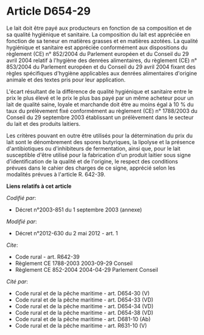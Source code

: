 # Article D654-29

Le lait doit être payé aux producteurs en fonction de sa composition et de sa qualité hygiénique et sanitaire. La composition
du lait est appréciée en fonction de sa teneur en matières grasses et en matières azotées. La qualité hygiénique et sanitaire
est appréciée conformément aux dispositions du règlement (CE) n° 852/2004 du Parlement européen et du Conseil du 29 avril
2004 relatif à l'hygiène des denrées alimentaires, du règlement (CE) n° 853/2004 du Parlement européen et du Conseil du 29
avril 2004 fixant des règles spécifiques d'hygiène applicables aux denrées alimentaires d'origine animale et des textes pris
pour leur application. 

L'écart résultant de la différence de qualité hygiénique et sanitaire entre le prix le plus élevé et le prix le plus bas payé
par un même acheteur pour un lait de qualité saine, loyale et marchande doit être au moins égal à 10 % du taux du prélèvement
fixé conformément au règlement (CE) n° 1788/2003 du Conseil du 29 septembre 2003 établissant un prélèvement dans le secteur
du lait et des produits laitiers. 

Les critères pouvant en outre être utilisés pour la détermination du prix du lait sont le dénombrement des spores butyriques,
la lipolyse et la présence d'antibiotiques ou d'inhibiteurs de fermentation, ainsi que, pour le lait susceptible d'être
utilisé pour la fabrication d'un produit laitier sous signe d'identification de la qualité et de l'origine, le respect des
conditions prévues dans le cahier des charges de ce signe, apprécié selon les modalités prévues à l'article R. 642-39.

**Liens relatifs à cet article**

_Codifié par_:

  - Décret n°2003-851 du 1 septembre 2003 (annexe)

_Modifié par_:

  - Décret n°2012-630 du 2 mai 2012 - art. 1

_Cite_:

  - Code rural - art. R642-39
  - Règlement CE 1788-2003 2003-09-29 Conseil
  - Règlement CE 852-2004 2004-04-29 Parlement Conseil

_Cité par_:

  - Code rural et de la pêche maritime - art. D654-30 (V)
  - Code rural et de la pêche maritime - art. D654-33 (VD)
  - Code rural et de la pêche maritime - art. D654-34 (VD)
  - Code rural et de la pêche maritime - art. D654-38 (VD)
  - Code rural et de la pêche maritime - art. D681-10 (Ab)
  - Code rural et de la pêche maritime - art. R631-10 (V)
